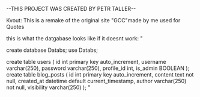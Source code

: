 --THIS PROJECT WAS CREATED BY PETR TALLER--

Kvout: This is a remake of the original site "GCC"made by me used for Quotes

this is what the datgabase looks like if it doesnt work:
"

create database Databs;
use Databs;

create table users (
    id int primary key auto_increment,
    username varchar(250),
    password varchar(250),
    profile_id int,
    is_admin BOOLEAN
);
create table blog_posts (
    id int primary key auto_increment, 
    content text not null,
    created_at datetime default current_timestamp,
    author varchar(250) not null,
    visibility varchar(250)
);
"
